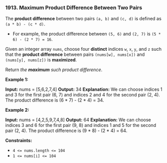### 1913\. Maximum Product Difference Between Two Pairs

The **product difference** between two pairs `(a, b)` and `(c, d)` is defined as `(a * b) - (c * d)`.

*   For example, the product difference between `(5, 6)` and `(2, 7)` is `(5 * 6) - (2 * 7) = 16`.

Given an integer array `nums`, choose four **distinct** indices `w`, `x`, `y`, and `z` such that the **product difference** between pairs `(nums[w], nums[x])` and `(nums[y], nums[z])` is **maximized**.

Return _the **maximum** such product difference_.

**Example 1:**

**Input:** nums = \[5,6,2,7,4\]
**Output:** 34
**Explanation:** We can choose indices 1 and 3 for the first pair (6, 7) and indices 2 and 4 for the second pair (2, 4).
The product difference is (6 \* 7) - (2 \* 4) = 34.

**Example 2:**

**Input:** nums = \[4,2,5,9,7,4,8\]
**Output:** 64
**Explanation:** We can choose indices 3 and 6 for the first pair (9, 8) and indices 1 and 5 for the second pair (2, 4).
The product difference is (9 \* 8) - (2 \* 4) = 64.

**Constraints:**

*   `4 <= nums.length <= 104`
*   `1 <= nums[i] <= 104`
